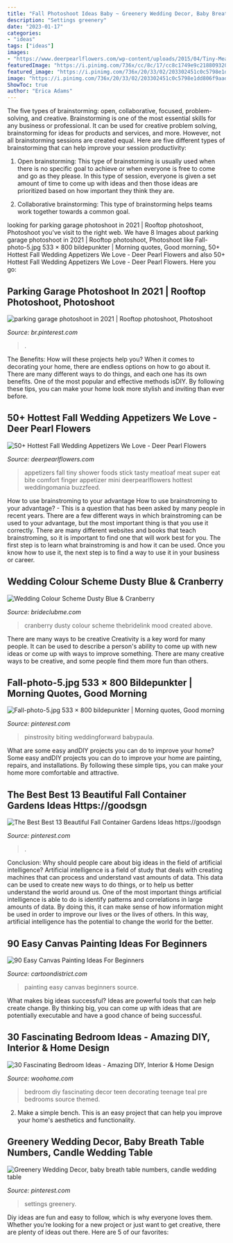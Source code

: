 ```yaml
---
title: "Fall Photoshoot Ideas Baby ~ Greenery Wedding Decor, Baby Breath Table Numbers, Candle Wedding Table"
description: "Settings greenery"
date: "2023-01-17"
categories:
- "ideas"
tags: ["ideas"]
images:
- "https://www.deerpearlflowers.com/wp-content/uploads/2015/04/Tiny-Meatloaf-On-a-Stick-for-Fall-appetizers-682x1024.jpg"
featuredImage: "https://i.pinimg.com/736x/cc/8c/17/cc8c1749e9c2188093204b23aac2625d.jpg"
featured_image: "https://i.pinimg.com/736x/20/33/02/203302451c0c5798e1dd806f9aad908c.jpg"
image: "https://i.pinimg.com/736x/20/33/02/203302451c0c5798e1dd806f9aad908c.jpg"
ShowToc: true
author: "Erica Adams"
---
```



The five types of brainstorming: open, collaborative, focused, problem-solving, and creative.
Brainstorming is one of the most essential skills for any business or professional. It can be used for creative problem solving, brainstorming for ideas for products and services, and more. However, not all brainstorming sessions are created equal. Here are five different types of brainstorming that can help improve your session productivity: 
1. Open brainstorming: This type of brainstorming is usually used when there is no specific goal to achieve or when everyone is free to come and go as they please. In this type of session, everyone is given a set amount of time to come up with ideas and then those ideas are prioritized based on how important they think they are.

2. Collaborative brainstorming: This type of brainstorming helps teams work together towards a common goal.

	

		
looking for parking garage photoshoot in 2021 | Rooftop photoshoot, Photoshoot you've visit to the right web. We have 8 Images about parking garage photoshoot in 2021 | Rooftop photoshoot, Photoshoot like Fall-photo-5.jpg 533 × 800 bildepunkter | Morning quotes, Good morning, 50+ Hottest Fall Wedding Appetizers We Love - Deer Pearl Flowers and also 50+ Hottest Fall Wedding Appetizers We Love - Deer Pearl Flowers. Here you go:
		
    
## Parking Garage Photoshoot In 2021 | Rooftop Photoshoot, Photoshoot

<img loading=lazy src="https://i.pinimg.com/736x/cc/8c/17/cc8c1749e9c2188093204b23aac2625d.jpg" onerror="this.onerror=null;this.src='https://tse2.mm.bing.net/th?id=OIP.U6hdwaEYDTMqykBLMNfqcQHaJ3&amp;pid=15.1';" alt="parking garage photoshoot in 2021 | Rooftop photoshoot, Photoshoot">

_Source: br.pinterest.com_

>. 

	

The Benefits: How will these projects help you?
When it comes to decorating your home, there are endless options on how to go about it. There are many different ways to do things, and each one has its own benefits. One of the most popular and effective methods isDIY. By following these tips, you can make your home look more stylish and inviting than ever before.

    
## 50+ Hottest Fall Wedding Appetizers We Love - Deer Pearl Flowers

<img loading=lazy src="https://www.deerpearlflowers.com/wp-content/uploads/2015/04/Tiny-Meatloaf-On-a-Stick-for-Fall-appetizers-682x1024.jpg" onerror="this.onerror=null;this.src='https://tse1.mm.bing.net/th?id=OIP.JOAbWdHSPB9vfZjpkti1FwHaLH&amp;pid=15.1';" alt="50+ Hottest Fall Wedding Appetizers We Love - Deer Pearl Flowers">

_Source: deerpearlflowers.com_

>appetizers fall tiny shower foods stick tasty meatloaf meat super eat bite comfort finger appetizer mini deerpearlflowers hottest weddingomania buzzfeed. 

	

How to use brainstroming to your advantage
How to use brainstroming to your advantage? - This is a question that has been asked by many people in recent years. There are a few different ways in which brainstroming can be used to your advantage, but the most important thing is that you use it correctly. There are many different websites and books that teach brainstroming, so it is important to find one that will work best for you. The first step is to learn what brainstroming is and how it can be used. Once you know how to use it, the next step is to find a way to use it in your business or career.

    
## Wedding Colour Scheme Dusty Blue &amp; Cranberry

<img loading=lazy src="http://brideclubme.com/wp-content/uploads/2014/10/Colourscheme_2.jpg" onerror="this.onerror=null;this.src='https://tse3.mm.bing.net/th?id=OIP.9FSnjD2KPio-ZF3d1LS6lgHaNH&amp;pid=15.1';" alt="Wedding Colour Scheme Dusty Blue &amp; Cranberry">

_Source: brideclubme.com_

>cranberry dusty colour scheme thebridelink mood created above. 

	

There are many ways to be creative
Creativity is a key word for many people. It can be used to describe a person's ability to come up with new ideas or come up with ways to improve something. There are many creative ways to be creative, and some people find them more fun than others.

    
## Fall-photo-5.jpg 533 × 800 Bildepunkter | Morning Quotes, Good Morning

<img loading=lazy src="https://i.pinimg.com/736x/20/33/02/203302451c0c5798e1dd806f9aad908c.jpg" onerror="this.onerror=null;this.src='https://tse3.mm.bing.net/th?id=OIP.-iBrL9v6_cUinyead69xTwAAAA&amp;pid=15.1';" alt="Fall-photo-5.jpg 533 × 800 bildepunkter | Morning quotes, Good morning">

_Source: pinterest.com_

>pinstrosity biting weddingforward babypaula. 

	

What are some easy andDIY projects you can do to improve your home?
Some easy andDIY projects you can do to improve your home are painting, repairs, and installations. By following these simple tips, you can make your home more comfortable and attractive.

    
## The Best Best 13 Beautiful Fall Container Gardens Ideas Https://goodsgn

<img loading=lazy src="https://i.pinimg.com/736x/06/05/6d/06056d92061bc6ed044bb3c26ca3df1c.jpg" onerror="this.onerror=null;this.src='https://tse1.mm.bing.net/th?id=OIP.VHTmAhCixShnQ5XuscgIbAHaLH&amp;pid=15.1';" alt="The Best Best 13 Beautiful Fall Container Gardens Ideas https://goodsgn">

_Source: pinterest.com_

>. 

	

Conclusion: Why should people care about big ideas in the field of artificial intelligence?
Artificial intelligence is a field of study that deals with creating machines that can process and understand vast amounts of data. This data can be used to create new ways to do things, or to help us better understand the world around us. One of the most important things artificial intelligence is able to do is identify patterns and correlations in large amounts of data. By doing this, it can make sense of how information might be used in order to improve our lives or the lives of others. In this way, artificial intelligence has the potential to change the world for the better.

    
## 90 Easy Canvas Painting Ideas For Beginners

<img loading=lazy src="http://www.cartoondistrict.com/wp-content/uploads/2017/06/Easy-Canvas-Painting-Ideas-For-Beginners0131.jpg" onerror="this.onerror=null;this.src='https://tse1.mm.bing.net/th?id=OIP.2QlWh2SyL9NpX73MRdgCywHaJe&amp;pid=15.1';" alt="90 Easy Canvas Painting Ideas For Beginners">

_Source: cartoondistrict.com_

>painting easy canvas beginners source. 

	

What makes big ideas successful?
Ideas are powerful tools that can help create change. By thinking big, you can come up with ideas that are potentially executable and have a good chance of being successful.

    
## 30 Fascinating Bedroom Ideas - Amazing DIY, Interior &amp; Home Design

<img loading=lazy src="http://www.woohome.com/wp-content/uploads/2014/03/Bedroom-ideas-2014-8.jpg" onerror="this.onerror=null;this.src='https://tse1.mm.bing.net/th?id=OIP.03Xj8-AJSvYncZQnmXwrdwHaJR&amp;pid=15.1';" alt="30 Fascinating Bedroom Ideas - Amazing DIY, Interior &amp; Home Design">

_Source: woohome.com_

>bedroom diy fascinating decor teen decorating teenage teal pre bedrooms source themed. 

	

2. Make a simple bench. This is an easy project that can help you improve your home's aesthetics and functionality. 

    
## Greenery Wedding Decor, Baby Breath Table Numbers, Candle Wedding Table

<img loading=lazy src="https://i.pinimg.com/736x/81/19/3d/81193d4eb4ad91ae78040019f536709a.jpg" onerror="this.onerror=null;this.src='https://tse4.mm.bing.net/th?id=OIP.3LGO5MdJhG9Yad1ETJsCZAHaQT&amp;pid=15.1';" alt="Greenery Wedding Decor, baby breath table numbers, candle wedding table">

_Source: pinterest.com_

>settings greenery. 

	

Diy ideas are fun and easy to follow, which is why everyone loves them. Whether you’re looking for a new project or just want to get creative, there are plenty of ideas out there. Here are 5 of our favorites: 


